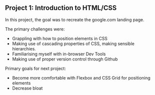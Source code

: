 Project 1: Introduction to HTML/CSS
---

In this project, the goal was to recreate the google.com landing page.

The primary challenges were:
- Grappling with how to position elements in CSS
- Making use of cascading properties of CSS, making sensible hierarchies.
- Familiarising myself with in-browser Dev Tools
- Making use of proper version control through Github

Primary goals for next project:
- Become more comfortable with Flexbox and CSS Grid for positioning elements
- Decrease bloat


